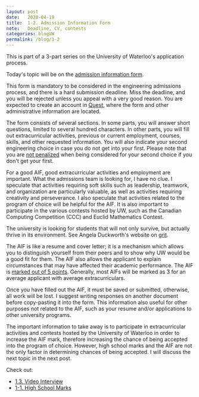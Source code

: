 ```yaml
---
layout: post
date:   2020-04-19
title:  1-2. Admission Information Form
note:   Deadline, CV, contests
categories: blogUW
permalink: /blog/1-2
---
```

This is part of a 3-part series on the University of Waterloo's application process.

Today's topic will be on the [admission information form](https://uwaterloo.ca/future-students/admissions/admission-information-form).

This form is mandatory to be considered in the engineering admissions process, and there is a hard submission deadline. Miss the deadline, and you will be rejected unless you appeal with a very good reason. You are expected to create an account in [Quest](https://uwaterloo.ca/quest/), where the form and other administrative information are located.

The form consists of several sections. In some parts, you will answer short questions, limited to several hundred characters. In other parts, you will fill out extracurricular activities, previous or current employment, courses, skills, and other requested information. You will also indicate your second engineering choice in case you do not get into your first. Please note that you are [not penalized](https://profbillanderson.com/2013/01/02/computer-engineering-or-software-engineering/#comment-227) when being considered for your second choice if you don't get your first.

For a good AIF, good extracurricular activities and employment are important. What the admissions team is looking for, I have no clue. I speculate that activities requiring soft skills such as leadership, teamwork, and organization are particularly valuable, as well as activities requiring creativity and perseverance. I also speculate that activities related to the program of choice will be helpful for the AIF. It is also important to participate in the various contests hosted by UW, such as the Canadian Computing Competition (CCC) and Euclid Mathematics Contest.

The university is looking for students that will not only survive, but actually thrive in its environment. See Angela Duckworth's website on [grit](http://angeladuckworth.com/grit-scale/).

The AIF is like a resume and cover letter; it is a mechanism which allows you to distinguish yourself from their peers and to show why UW would be a good fit for them. The AIF also allows the applicant to explain circumstances that may have affected their academic performance. The AIF is [marked out of 5 points](https://profbillanderson.com/2014/01/04/scoring-your-aif/). Generally, most AIFs will be marked as 3 for an average applicant with average extracurriculars.

Once you have filled out the AIF, it must be saved or submitted, otherwise, all work will be lost. I suggest writing responses on another document before copy-pasting it into the form. This information also useful for other purposes not related to the AIF, such as your resume and/or applications to other university programs.

The important information to take away is to participate in extracurricular activities and contests hosted by the University of Waterloo in order to increase the AIF mark, therefore increasing the chance of being accepted into the program of choice. However, high school marks and the AIF are not the only factor in determining chances of being accepted. I will discuss the next topic in the next post.

Check out:

* [1.3. Video Interview](/blog/1-3)
* [1-1. High School Marks](/blog/1-1)
